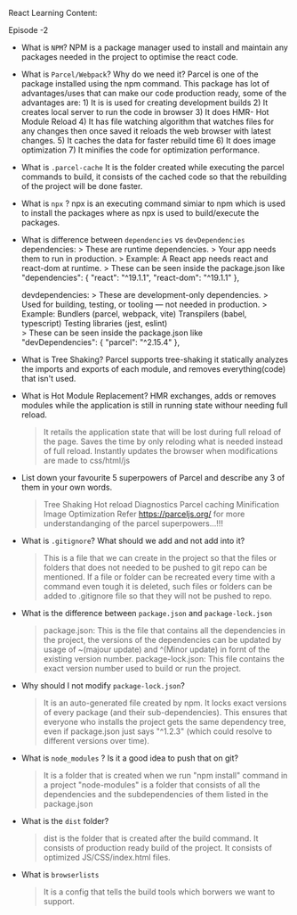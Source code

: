React Learning Content:

Episode -2
- What is `NPM`?
    NPM is a package manager used to install and maintain any packages needed in the project to optimise the react code.
- What is `Parcel/Webpack`? Why do we need it?
    Parcel is one of the package installed using the npm command. This package has lot of advantages/uses that can make our code production ready, some of the advantages are:
        1) It is is used for creating development builds
        2) It creates local server to run the code in browser
        3) It does HMR- Hot Module Reload 
        4) It has file watching algorithm that watches files for any changes then once saved it reloads the web browser with latest changes.
        5) It caches the data for faster rebuild time
        6) It does image optimization
        7) It minifies the code for optimization performance.
- What is `.parcel-cache`
    It is the folder created while executing the parcel commands to build, it consists of the cached code so that the rebuilding of the project will be done faster.
- What is `npx` ?
    npx is an executing command simiar to npm which is used to install the packages where as npx is used to build/execute the packages.
- What is difference between `dependencies` vs `devDependencies`
    dependencies: 
        > These are runtime dependencies.
        > Your app needs them to run in production.
        > Example: A React app needs react and react-dom at runtime.
        > These can be seen inside the package.json like
           "dependencies": {
                "react": "^19.1.1",
                "react-dom": "^19.1.1"
            },

    devdependencies:
        > These are development-only dependencies.
        > Used for building, testing, or tooling — not needed in production.
        > Example:
            Bundlers (parcel, webpack, vite)
            Transpilers (babel, typescript)
            Testing libraries (jest, eslint)    
        > These can be seen inside the package.json like        
            "devDependencies": {
                "parcel": "^2.15.4"
            },
- What is Tree Shaking?
    Parcel supports tree-shaking it statically analyzes the imports and exports of each module, and removes everything(code) that isn't used.
- What is Hot Module Replacement?
    HMR exchanges, adds or removes modules while the application is still in running state withour needing full reload.
    > It retails the application state that will be lost during full reload of the page.
    > Saves the time by only reloding what is needed instead of full reload.
    > Instantly updates the browser when modifications are made to css/html/js 
- List down your favourite 5 superpowers of Parcel and describe any 3 of them in your
own words.
    > Tree Shaking
    > Hot reload
    > Diagnostics
    > Parcel caching
    > Minification
    > Image Optimization
    Refer https://parceljs.org/ for more understandanging of the parcel superpowers...!!!
- What is `.gitignore`? What should we add and not add into it?
    > This is a file that we can create in the project so that the files or folders that does not needed to be pushed to git repo can be mentioned.
    > If a file or folder can be recreated every time with a command even tough it is deleted, such files or folders can be added to .gitignore file so that they will not be pushed to repo. 
- What is the difference between `package.json` and `package-lock.json`
    > package.json: This is the file that contains all the dependencies in the project, the versions of the dependencies can be updated by usage of ~(majour update) and ^(Minor update) in fornt of the existing version number.
    > package-lock.json: This file contains the exact version number used to build or run the project. 
- Why should I not modify `package-lock.json`?
    > It is an auto-generated file created by npm.
    > It locks exact versions of every package (and their sub-dependencies).
    > This ensures that everyone who installs the project gets the same dependency tree, even if package.json just says "^1.2.3" (which could resolve to different versions over time). 
- What is `node_modules` ? Is it a good idea to push that on git?
    > It is a folder that is created when we run "npm install" command in a project
    > "node-modules" is a folder that consists of all the dependencies and the subdependencies of them listed in the package.json
- What is the `dist` folder?
    > dist is the folder that is created after the build command.
    > It consists of production ready build of the project.
    > It consists of optimized JS/CSS/index.html files.
- What is `browserlists`
    > It is a config that tells the build tools which borwers we want to support.

